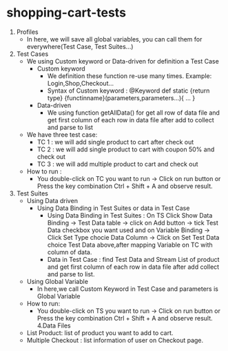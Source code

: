 # shopping-cart-tests
1. Profiles
    - In here, we will save all global variables, you can call them for everywhere(Test Case, Test Suites...)
2. Test Cases
    - We using Custom keyword or Data-driven for definition a Test Case
      + Custom keyword
        - We definition these function re-use many times. Example: Login,Shop,Checkout...
        - Syntax of Custom keyword :
           @Keyword
           def static {return type} {functinname}(parameters,parameters...){
              ...
           }
      + Data-driven
        - We using function getAllData() for get all row of data file and get first column of each row in data file after add to collect and parse to list
    - We have three test case:
      + TC 1 : we will add single product to cart after check out 
      + TC 2 : we will add single product to cart with coupon 50% and check out
      + TC 3 : we will add multiple product to cart and check out
    - How to run : 
      + You double-click on TC you want to run -> Click on run button or Press the key combination Ctrl + Shift + A and observe result.
3. Test Suites
    - Using Data driven
      + Using Data Binding in Test Suites or data in Test Case
         + Using Data Binding in Test Suites : On TS Click Show Data Binding -> Test Data table -> click on Add button -> tick Test Data checkbox you want used and on Variable Binding -> Click Set Type chocie Data Column -> Click on Set Test Data choice Test Data above,after mapping Variable on TC with column of data.
         + Data in Test Case : find Test Data and Stream List of product and get first column of each row in data file after add collect and parse to list.
    - Using Global Variable
      + In here,we call Custom Keyword in Test Case and parameters is Global Variable
    - How to run:
      + You double-click on TS you want to run -> Click on run button or Press the key combination Ctrl + Shift + A and observe result.
4.Data Files
    - List Product: list of product you want to add to cart.
    - Multiple Checkout : list information of user on Checkout page.
